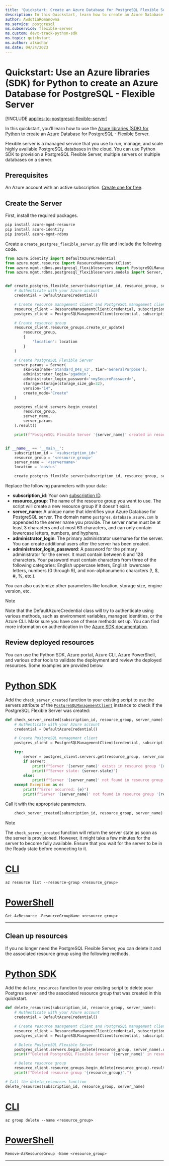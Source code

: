 ```yaml
---
title: 'Quickstart: Create an Azure Database for PostgreSQL Flexible Server - Azure libraries (SDK) for Python'
description: In this Quickstart, learn how to create an Azure Database for PostgreSQL Flexible server using Azure libraries (SDK) for Python.
author: AwdotiaRomanowna
ms.service: postgresql
ms.subservice: flexible-server
ms.custom: devx-track-python-sdk
ms.topic: quickstart
ms.author: alkuchar
ms.date: 04/24/2023
---
```


# Quickstart: Use an Azure libraries (SDK) for Python to create an Azure Database for PostgreSQL - Flexible Server

[!INCLUDE [applies-to-postgresql-flexible-server](../includes/applies-to-postgresql-flexible-server.md)]

In this quickstart, you'll learn how to use the [Azure libraries (SDK) for Python](/azure/developer/python/sdk/azure-sdk-overview?view=azure-python&preserve-view=true) 
to create an Azure Database for PostgreSQL - Flexible Server.

Flexible server is a managed service that you use to run, manage, and scale highly available PostgreSQL databases in the cloud. You can use Python SDK to provision a PostgreSQL Flexible Server, multiple servers or multiple databases on a server.


## Prerequisites

An Azure account with an active subscription. [Create one for free](https://azure.microsoft.com/free/).

## Create the Server

First, install the required packages.

```bash
pip install azure-mgmt-resource
pip install azure-identity
pip install azure-mgmt-rdbms
```

Create a `create_postgres_flexible_server.py` file and include the following code.

```python
from azure.identity import DefaultAzureCredential
from azure.mgmt.resource import ResourceManagementClient
from azure.mgmt.rdbms.postgresql_flexibleservers import PostgreSQLManagementClient
from azure.mgmt.rdbms.postgresql_flexibleservers.models import Server, Sku, Storage


def create_postgres_flexible_server(subscription_id, resource_group, server_name, location):
    # Authenticate with your Azure account
    credential = DefaultAzureCredential()

    # Create resource management client and PostgreSQL management client
    resource_client = ResourceManagementClient(credential, subscription_id)
    postgres_client = PostgreSQLManagementClient(credential, subscription_id)

    # Create resource group
    resource_client.resource_groups.create_or_update(
        resource_group,
        {
            'location': location
        }
    )

    # Create PostgreSQL Flexible Server
    server_params = Server(
        sku=Sku(name='Standard_D4s_v3', tier='GeneralPurpose'),
        administrator_login='pgadmin',
        administrator_login_password='<mySecurePassword>',
        storage=Storage(storage_size_gb=32),
        version="14",
        create_mode="Create"
    )

    postgres_client.servers.begin_create(
        resource_group,
        server_name,
        server_params
    ).result()

    print(f"PostgreSQL Flexible Server '{server_name}' created in resource group '{resource_group}'")


if __name__ == '__main__':
    subscription_id = '<subscription_id>'
    resource_group = '<resource_group>'
    server_name = '<servername>'
    location = 'eastus'

    create_postgres_flexible_server(subscription_id, resource_group, server_name, location)

```

Replace the following parameters with your data:

- **subscription_id**: Your own [subscription ID](../../azure-portal/get-subscription-tenant-id.md#find-your-azure-subscription).
- **resource_group**: The name of the resource group you want to use. The script will create a new resource group if it doesn't exist.   
- **server_name**: A unique name that identifies your Azure Database for PostgreSQL server. The domain name `postgres.database.azure.com` is appended to the server name you provide. The server name must be at least 3 characters and at most 63 characters, and can only contain lowercase letters, numbers, and hyphens.
- **administrator_login**: The primary administrator username for the server. You can create additional users after the server has been created.
- **administrator_login_password**: A password for the primary administrator for the server. It must contain between 8 and 128 characters. Your password must contain characters from three of the following categories: English uppercase letters, English lowercase letters, numbers (0 through 9), and non-alphanumeric characters (!, $, #, %, etc.).

You can also customize other parameters like location, storage size, engine version, etc.


> [!NOTE]
> Note that the DefaultAzureCredential class will try to authenticate using various methods, such as environment variables, managed identities, or the Azure CLI. 
> Make sure you have one of these methods set up. You can find more information on authentication in the [Azure SDK documentation](/python/api/overview/azure/identity-readme?view=azure-python#defaultazurecredential&preserve-view=true).

## Review deployed resources

You can use the Python SDK, Azure portal, Azure CLI, Azure PowerShell, and various other tools to validate the deployment and review the deployed resources. Some examples are provided below.


# [Python SDK](#tab/PythonSDK)
Add the `check_server_created` function to your existing script to use the servers attribute of the [`PostgreSQLManagementClient`](/python/api/azure-mgmt-rdbms/azure.mgmt.rdbms.postgresql_flexibleservers.postgresqlmanagementclient?view=azure-python&preserve-view=true) instance to check if the PostgreSQL Flexible Server was created:

```python
def check_server_created(subscription_id, resource_group, server_name):
    # Authenticate with your Azure account
    credential = DefaultAzureCredential()

    # Create PostgreSQL management client
    postgres_client = PostgreSQLManagementClient(credential, subscription_id)

    try:
        server = postgres_client.servers.get(resource_group, server_name)
        if server:
            print(f"Server '{server_name}' exists in resource group '{resource_group}'.")
            print(f"Server state: {server.state}")
        else:
            print(f"Server '{server_name}' not found in resource group '{resource_group}'.")
    except Exception as e:
        print(f"Error occurred: {e}")
        print(f"Server '{server_name}' not found in resource group '{resource_group}'.")
```

Call it with the appropriate parameters.

```python
    check_server_created(subscription_id, resource_group, server_name)
```

> [!NOTE]
> The `check_server_created` function will return the server state as soon as the server is provisioned. However, it might take a few minutes for the server to become fully available. Ensure that you wait for the server to be in the Ready state before connecting to it.


# [CLI](#tab/CLI)

```azurecli
az resource list --resource-group <resource_group>
```

# [PowerShell](#tab/PowerShell)

```azurepowershell
Get-AzResource -ResourceGroupName <resource_group>
```

---

## Clean up resources

If you no longer need the PostgreSQL Flexible Server, you can delete it and the associated resource group using the following methods.

# [Python SDK](#tab/PythonSDK)
Add the `delete_resources` function to your existing script to delete your Postgres server and the associated resource group that was created in this quickstart.

```python
def delete_resources(subscription_id, resource_group, server_name):
    # Authenticate with your Azure account
    credential = DefaultAzureCredential()

    # Create resource management client and PostgreSQL management client
    resource_client = ResourceManagementClient(credential, subscription_id)
    postgres_client = PostgreSQLManagementClient(credential, subscription_id)

    # Delete PostgreSQL Flexible Server
    postgres_client.servers.begin_delete(resource_group, server_name).result()
    print(f"Deleted PostgreSQL Flexible Server '{server_name}' in resource group '{resource_group}'.")

    # Delete resource group
    resource_client.resource_groups.begin_delete(resource_group).result()
    print(f"Deleted resource group '{resource_group}'.")

# Call the delete_resources function
delete_resources(subscription_id, resource_group, server_name)
```


# [CLI](#tab/CLI)

```azurecli
az group delete --name <resource_group>
```

# [PowerShell](#tab/PowerShell)

```azurepowershell
Remove-AzResourceGroup -Name <resource_group>
```

---
